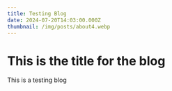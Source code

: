 ```yaml
---
title: Testing Blog
date: 2024-07-20T14:03:00.000Z
thumbnail: /img/posts/about4.webp
---
```

# **This is the title for the blog**

This is a testing blog
